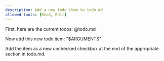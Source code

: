 ```yaml
---
description: Add a new todo item to todo.md
allowed-tools: [Read, Edit]
---
```


First, here are the current todos:
@todo.md

Now add this new todo item: "$ARGUMENTS"

Add the item as a new unchecked checkbox at the end of the appropriate section in todo.md.